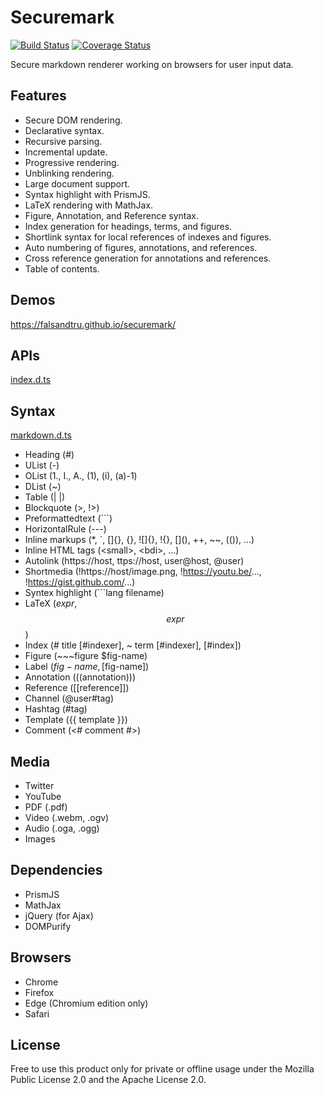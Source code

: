 # Securemark

[![Build Status](https://travis-ci.org/falsandtru/securemark.svg?branch=master)](https://travis-ci.org/falsandtru/securemark)
[![Coverage Status](https://coveralls.io/repos/falsandtru/securemark/badge.svg?branch=master&service=github)](https://coveralls.io/github/falsandtru/securemark?branch=master)

Secure markdown renderer working on browsers for user input data.

## Features

- Secure DOM rendering.
- Declarative syntax.
- Recursive parsing.
- Incremental update.
- Progressive rendering.
- Unblinking rendering.
- Large document support.
- Syntax highlight with PrismJS.
- LaTeX rendering with MathJax.
- Figure, Annotation, and Reference syntax.
- Index generation for headings, terms, and figures.
- Shortlink syntax for local references of indexes and figures.
- Auto numbering of figures, annotations, and references.
- Cross reference generation for annotations and references.
- Table of contents.

## Demos

https://falsandtru.github.io/securemark/

## APIs

[index.d.ts](index.d.ts)

## Syntax

[markdown.d.ts](markdown.d.ts)

- Heading (#)
- UList (-)
- OList (1., I., A., (1), (i), (a)-1)
- DList (~)
- Table (| |)
- Blockquote (>, !>)
- Preformattedtext (```)
- HorizontalRule (---)
- Inline markups (*, `, []{}, {}, ![]{}, !{}, \[](), ++, ~~, (()), ...)
- Inline HTML tags (\<small>, \<bdi>, ...)
- Autolink (https://host, ttps://host, user@host, @user)
- Shortmedia (!https://host/image.png, !https://youtu.be/..., !https://gist.github.com/...)
- Syntex highlight (```lang filename)
- LaTeX (${expr}$, $$expr$$)
- Index (# title [#indexer], ~ term [#indexer], [#index])
- Figure (~~~figure $fig-name)
- Label ($fig-name, [$fig-name])
- Annotation (((annotation)))
- Reference ([[reference]])
- Channel (@user#tag)
- Hashtag (#tag)
- Template ({{ template }})
- Comment (<# comment #>)

## Media

- Twitter
- YouTube
- PDF (.pdf)
- Video (.webm, .ogv)
- Audio (.oga, .ogg)
- Images

## Dependencies

- PrismJS
- MathJax
- jQuery (for Ajax)
- DOMPurify

## Browsers

- Chrome
- Firefox
- Edge (Chromium edition only)
- Safari

## License

Free to use this product only for private or offline usage under the Mozilla Public License 2.0 and the Apache License 2.0.
